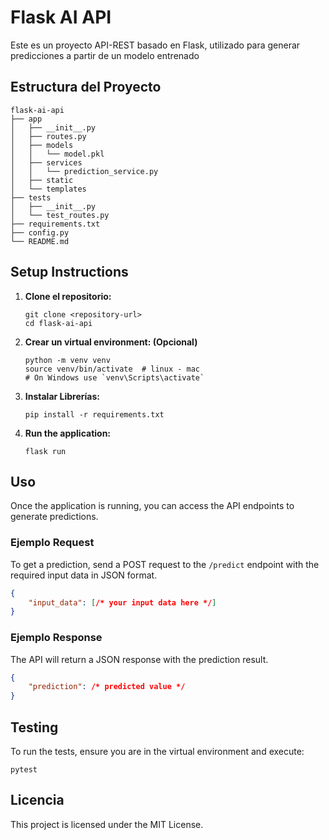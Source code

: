 # Flask AI API

Este es un proyecto API-REST basado en Flask, utilizado para generar predicciones a partir de un modelo entrenado

## Estructura del Proyecto

```
flask-ai-api
├── app
│   ├── __init__.py
│   ├── routes.py
│   ├── models
│   │   └── model.pkl
│   ├── services
│   │   └── prediction_service.py
│   ├── static
│   └── templates
├── tests
│   ├── __init__.py
│   └── test_routes.py
├── requirements.txt
├── config.py
└── README.md
```

## Setup Instructions

1. **Clone el repositorio:**
   ```
   git clone <repository-url>
   cd flask-ai-api
   ```

2. **Crear un virtual environment: (Opcional)**
   ```
   python -m venv venv
   source venv/bin/activate  # linux - mac
   # On Windows use `venv\Scripts\activate`
   ```

3. **Instalar Librerías:**
   ```
   pip install -r requirements.txt
   ```

4. **Run the application:**
   ```
   flask run
   ```

## Uso

Once the application is running, you can access the API endpoints to generate predictions. 

### Ejemplo Request

To get a prediction, send a POST request to the `/predict` endpoint with the required input data in JSON format.

```json
{
    "input_data": [/* your input data here */]
}
```

### Ejemplo Response

The API will return a JSON response with the prediction result.

```json
{
    "prediction": /* predicted value */
}
```

## Testing

To run the tests, ensure you are in the virtual environment and execute:

```
pytest
```

## Licencia

This project is licensed under the MIT License.